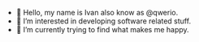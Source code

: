 - 👋 Hello, my name is Ivan also know as @qwerio.
- 👀 I’m interested in developing software related stuff.
- 🌱 I’m currently trying to find what makes me happy.



<!---
qwerio/qwerio is a ✨ special ✨ repository because its `README.md` (this file) appears on your GitHub profile.
You can click the Preview link to take a look at your changes.
--->
